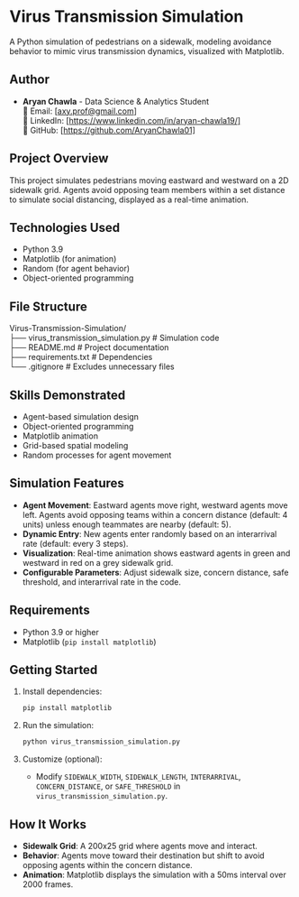 # Virus Transmission Simulation

A Python simulation of pedestrians on a sidewalk, modeling avoidance behavior to mimic virus transmission dynamics, visualized with Matplotlib.

## Author
- **Aryan Chawla** - Data Science & Analytics Student  
  📧 Email: [axy.prof@gmail.com]  
  🔗 LinkedIn: [https://www.linkedin.com/in/aryan-chawla19/]  
  🐙 GitHub: [https://github.com/AryanChawla01]

## Project Overview

This project simulates pedestrians moving eastward and westward on a 2D sidewalk grid. Agents avoid opposing team members within a set distance to simulate social distancing, displayed as a real-time animation.

## Technologies Used

- Python 3.9
- Matplotlib (for animation)
- Random (for agent behavior)
- Object-oriented programming

## File Structure

Virus-Transmission-Simulation/  
├── virus_transmission_simulation.py # Simulation code  
├── README.md # Project documentation  
├── requirements.txt # Dependencies  
└── .gitignore # Excludes unnecessary files  

## Skills Demonstrated

- Agent-based simulation design
- Object-oriented programming
- Matplotlib animation
- Grid-based spatial modeling
- Random processes for agent movement

## Simulation Features

- **Agent Movement**: Eastward agents move right, westward agents move left. Agents avoid opposing teams within a concern distance (default: 4 units) unless enough teammates are nearby (default: 5).
- **Dynamic Entry**: New agents enter randomly based on an interarrival rate (default: every 3 steps).
- **Visualization**: Real-time animation shows eastward agents in green and westward in red on a grey sidewalk grid.
- **Configurable Parameters**: Adjust sidewalk size, concern distance, safe threshold, and interarrival rate in the code.

## Requirements

- Python 3.9 or higher
- Matplotlib (`pip install matplotlib`)

## Getting Started

1. Install dependencies:
   ```bash
   pip install matplotlib
   ```

2. Run the simulation:
   ```bash
   python virus_transmission_simulation.py
   ```

3. Customize (optional):
   - Modify `SIDEWALK_WIDTH`, `SIDEWALK_LENGTH`, `INTERARRIVAL`, `CONCERN_DISTANCE`, or `SAFE_THRESHOLD` in `virus_transmission_simulation.py`.

## How It Works

- **Sidewalk Grid**: A 200x25 grid where agents move and interact.
- **Behavior**: Agents move toward their destination but shift to avoid opposing agents within the concern distance.
- **Animation**: Matplotlib displays the simulation with a 50ms interval over 2000 frames.
